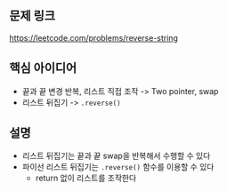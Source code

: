 ## 문제 링크
https://leetcode.com/problems/reverse-string

## 핵심 아이디어
- 끝과 끝 변경 반복, 리스트 직접 조작 -> Two pointer, swap
- 리스트 뒤집기 -> `.reverse()`

## 설명
- 리스트 뒤집기는 끝과 끝 swap을 반복해서 수행할 수 있다
- 파이선 리스트 뒤집기는 `.reverse()` 함수를 이용할 수 있다
  - return 없이 리스트를 조작한다